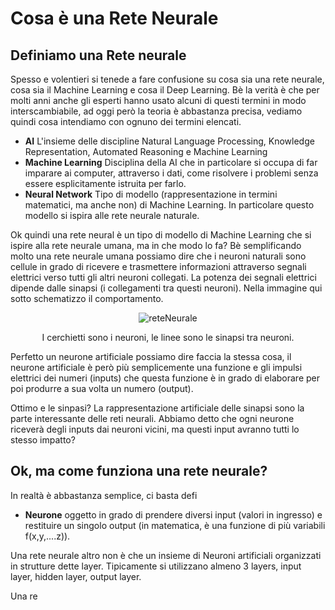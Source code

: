# Cosa è una Rete Neurale #

## Definiamo una Rete neurale ##
Spesso e volentieri si tenede a fare confusione su cosa sia una rete neurale, cosa sia il Machine Learning e cosa il Deep Learning. Bè la verità è che per molti anni anche gli esperti hanno usato alcuni di questi termini in modo interscambiabile, ad oggi però
la teoria è abbastanza precisa, vediamo quindi cosa intendiamo con ognuno dei termini elencati.
- **AI** L'insieme delle discipline Natural Language Processing, Knowledge Representation, Automated Reasoning e Machine Learning
- **Machine Learning** Disciplina della AI che in particolare si occupa di far imparare ai computer, attraverso i dati, come risolvere i problemi senza essere esplicitamente istruita per farlo.
- **Neural Network** Tipo di modello (rappresentazione in termini matematici, ma anche non) di Machine Learning. In particolare questo modello si ispira alle rete neurale naturale.

Ok quindi una rete neural è un tipo di modello di Machine Learning che si ispire alla rete neurale umana, ma in che modo lo fa?
Bè semplificando molto una rete neurale umana possiamo dire che i neuroni naturali sono cellule in grado di ricevere e trasmettere informazioni attraverso segnali elettrici verso tutti gli altri neuroni collegati. La potenza dei segnali elettrici
dipende dalle sinapsi (i collegamenti tra questi neuroni). Nella immagine qui sotto schematizzo il comportamento.

<p align="center">
  <img src="https://github.com/user-attachments/assets/79441ba7-54d5-4807-b2b3-586e829446a2" alt="reteNeurale">
</p>
<p align="center">
  I cerchietti sono i neuroni, le linee sono le sinapsi tra neuroni.
</p>


Perfetto un neurone artificiale possiamo dire faccia la stessa cosa, il neurone artificiale è però più semplicemente una funzione e gli impulsi elettrici dei numeri (inputs) che questa funzione è in grado di elaborare per poi produrre  a sua volta un numero (output).

Ottimo e le sinpasi? La rappresentazione artificiale delle sinapsi sono la parte interessante delle reti neurali. Abbiamo detto che ogni neurone riceverà degli inputs dai neuroni vicini, ma questi input avranno tutti lo stesso impatto? 



## Ok, ma come funziona una rete neurale?

In realtà è abbastanza semplice, ci basta defi
- **Neurone** oggetto in grado di prendere diversi input (valori in ingresso) e restituire un singolo output (in matematica, è una funzione di più variabili f(x,y,....z)). 

Una rete neurale altro non è che un insieme di Neuroni artificiali organizzati in strutture dette layer. Tipicamente si utilizzano almeno 3 layers, input layer, hidden layer, output layer.


Una re
